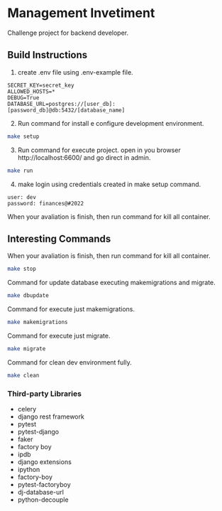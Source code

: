 # Management Invetiment

Challenge project for backend developer.

## Build Instructions

1. create .env file using .env-example file.
```
SECRET_KEY=secret_key
ALLOWED_HOSTS=*
DEBUG=True
DATABASE_URL=postgres://[user_db]:[password_db]@db:5432/[database_name]

```

2. Run command for install e configure development environment.

```bash
make setup
```

3. Run command for execute project. open in you browser http://localhost:6600/ and go direct in admin.

```bash
make run
```

4. make login using credentials created in make setup command.

```
user: dev
password: finances@#2022
```

When your avaliation is finish, then run command for kill all container.

## Interesting Commands

When your avaliation is finish, then run command for kill all container.

```bash
make stop
```

Command for update database executing makemigrations and migrate.

```bash
make dbupdate
```

Command for execute just makemigrations.

```bash
make makemigrations
```

Command for execute just migrate.

```bash
make migrate
```

Command for clean dev environment fully.

```bash
make clean
```



### Third-party Libraries
- celery
- django rest framework
- pytest
- pytest-django
- faker
- factory boy
- ipdb
- django extensions
- ipython
- factory-boy 
- pytest-factoryboy 
- dj-database-url 
- python-decouple 
